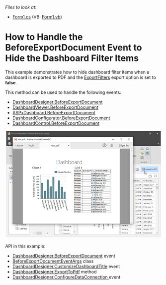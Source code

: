<!-- default file list -->
*Files to look at*:

* [Form1.cs](./CS/WinForms_Dashboard_BeforeExportEvent_Example/Form1.cs) (VB: [Form1.vb](./VB/WinForms_Dashboard_BeforeExportEvent_Example/Form1.vb))
<!-- default file list end -->

# How to Handle the BeforeExportDocument Event to Hide the Dashboard Filter Items

This example demonstrates how to hide dashboard filter items when a dashboard is exported to PDF and the [ExportFilters](https://docs.devexpress.com/Dashboard/DevExpress.DashboardCommon.DashboardPdfExportOptions.ExportFilters) export option is set to **false**.

This method can be used to handle the following events:

* [DashboardDesigner.BeforeExportDocument](https://docs.devexpress.com/Dashboard/DevExpress.DashboardWin.DashboardDesigner.BeforeExportDocument)
* [DashboardViewer.BeforeExportDocument](https://docs.devexpress.com/Dashboard/DevExpress.DashboardWin.DashboardViewer.BeforeExportDocument)
* [ASPxDashboard.BeforeExportDocument](https://docs.devexpress.com/Dashboard/DevExpress.DashboardWeb.ASPxDashboard.BeforeExportDocument)
* [DashboardConfigurator.BeforeExportDocument](https://docs.devexpress.com/Dashboard/DevExpress.DashboardWeb.DashboardConfigurator.BeforeExportDocument)
* [DashboardControl.BeforeExportDocument](https://docs.devexpress.com/Dashboard/DevExpress.DashboardWpf.DashboardControl.BeforeExportDocument)

![screenshot](images/screenshot.png)

API in this example:

* [DashboardDesigner.BeforeExportDocument](https://docs.devexpress.com/Dashboard/DevExpress.DashboardWin.DashboardDesigner.BeforeExportDocument) event
* [BeforeExportDocumentEventArgs](https://docs.devexpress.com/Dashboard/DevExpress.DashboardCommon.BeforeExportDocumentEventArgs) class
* [DashboardDesigner.CustomizeDashboardTitle](https://docs.devexpress.com/Dashboard/DevExpress.DashboardWin.DashboardDesigner.CustomizeDashboardTitle) event
* [DashboardDesigner.ExportToPdf](https://docs.devexpress.com/Dashboard/DevExpress.DashboardWin.DashboardDesigner.ExportToPdf.overloads) method
* [DashboardDesigner.ConfigureDataConnection ](https://docs.devexpress.com/Dashboard/DevExpress.DashboardWin.DashboardDesigner.ConfigureDataConnection) event
